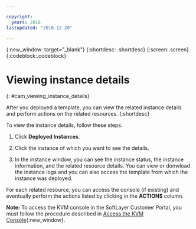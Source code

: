 ```yaml
---

copyright:
  years: 2016
lastupdated: "2016-12-20"

---
```

<!-- Copyright info and last updated date at top of file: REQUIRED
    The copyright and lastupdated info is YAML content that must occur at the top of the MD file, before attributes are listed.
    It must be --- surrounded by 3 dashes ---
    The value "years" can contain just one year or a two years separated by a comma. (years: 2014, 2016)
    The value "lastupdated" must be followed by a machine date in quotes in the following format: "YYYY-MM-DD"
    The value for "years" must be indented 2 spaces under "copyright", followed by "lastupdated" which should start on its own non-indented line.

-->

<!-- Common attributes used in the template are defined as follows: -->
{:new_window: target="_blank"}
{:shortdesc: .shortdesc}
{:screen:.screen}
{:codeblock:.codeblock}

<!-- Additional task topic: OPTIONAL
This is the template for additional task topics that are needed beyond the basic tasks in the getting started index.md.  As needed, other task topics can be included, with titles such as "Configuring x", "Administering y", "Managing z", etc. This topic is a peer of the getting started index.md in the <servicename>.ditamap. This topic can have one level of children and they also can be referenced in <servicename>.ditamap -->

# Viewing instance details
<!-- for example, Uploading your data -->
{: #cam_viewing_instance_details}
<!-- Provide an appropriate ID above -->

<!-- The short description section should include a sentence describing why this task is needed. For search engine optimization, include the service long name and "Bluemix". For example: -->

After you deployed a template, you can view the related instance details and perform actions on the related resources.
{:shortdesc}

To view the instance details, follow these steps:

<!-- Use ordered list markup for the step section. Include code examples as needed. -->

1. Click **Deployed Instances**.

2. Click the instance of which you want to see the details. 

3. In the instance window, you can see the instance status, the instance information, and the related resource details. You can view or donwload the instance logs and you can also access the template from which the instance was deployed.

 For each related resource, you can access the console (if existing) and eventually perform the actions listed by clicking in the **ACTIONS** column.
 
 **Note:** To access the KVM console in the SoftLayer Customer Portal, you must follow the procedure described in [Access the KVM Console](https://knowledgelayer.softlayer.com/procedure/access-kvm-console){:new_window}.

